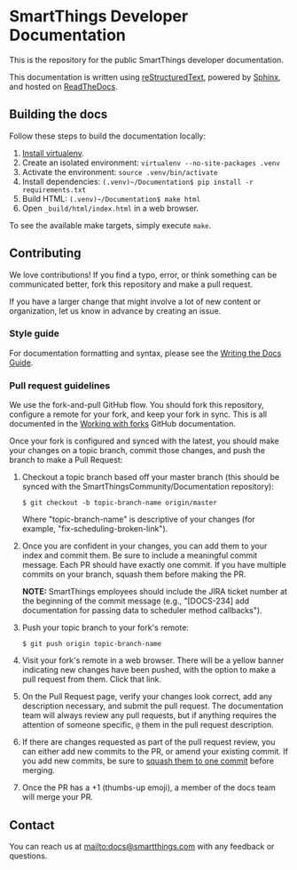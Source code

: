 # SmartThings Developer Documentation

This is the repository for the public SmartThings developer documentation.

This documentation is written using [reStructuredText](http://docutils.sourceforge.net/rst.html), powered by [Sphinx](http://www.sphinx-doc.org/en/stable/), and hosted on [ReadTheDocs](http://readthedocs.org).

## Building the docs

Follow these steps to build the documentation locally:

1. [Install virtualenv](https://virtualenv.pypa.io/en/latest/installation.html).
2. Create an isolated environment: `virtualenv --no-site-packages .venv`
3. Activate the environment: `source .venv/bin/activate`
4. Install dependencies: `(.venv)~/Documentation$ pip install -r requirements.txt`
5. Build HTML: `(.venv)~/Documentation$ make html`
6. Open `_build/html/index.html` in a web browser.

To see the available make targets, simply execute `make`.

## Contributing

We love contributions! If you find a typo, error, or think something can be communicated better, fork this repository and make a pull request.

If you have a larger change that might involve a lot of new content or organization, let us know in advance by creating an issue.

### Style guide
For documentation formatting and syntax, please see the [Writing the Docs Guide](http://docs.smartthings.com/en/latest/contributing/style-guide.html).

### Pull request guidelines

We use the fork-and-pull GitHub flow.
You should fork this repository, configure a remote for your fork, and keep your fork in sync.
This is all documented in the [Working with forks](https://help.github.com/articles/working-with-forks) GitHub documentation.

Once your fork is configured and synced with the latest, you should make your changes on a topic branch, commit those changes, and push the branch to make a Pull Request:

1. Checkout a topic branch based off your master branch (this should be synced with the SmartThingsCommunity/Documentation repository):

    `$ git checkout -b topic-branch-name origin/master`

    Where "topic-branch-name" is descriptive of your changes (for example, "fix-scheduling-broken-link").

2. Once you are confident in your changes, you can add them to your index and commit them. Be sure to include a meaningful commit message. Each PR should have exactly one commit. If you have multiple commits on your branch, squash them before making the PR.

    **NOTE:** SmartThings employees should include the JIRA ticket number at the beginning of the commit message (e.g., "[DOCS-234] add documentation for passing data to scheduler method callbacks").

3. Push your topic branch to your fork's remote:

    `$ git push origin topic-branch-name`

4. Visit your fork's remote in a web browser. There will be a yellow banner indicating new changes have been pushed, with the option to make a pull request from them. Click that link.

5. On the Pull Request page, verify your changes look correct, add any description necessary, and submit the pull request. The documentation team will always review any pull requests, but if anything requires the attention of someone specific, `@` them in the pull request description.

6. If there are changes requested as part of the pull request review, you can either add new commits to the PR, or amend your existing commit. If you add new commits, be sure to [squash them to one commit](https://github.com/ginatrapani/todo.txt-android/wiki/Squash-All-Commits-Related-to-a-Single-Issue-into-a-Single-Commit) before merging.

7. Once the PR has a +1 (thumbs-up emoji), a member of the docs team will merge your PR.

## Contact

You can reach us at <mailto:docs@smartthings.com> with any feedback or questions.
